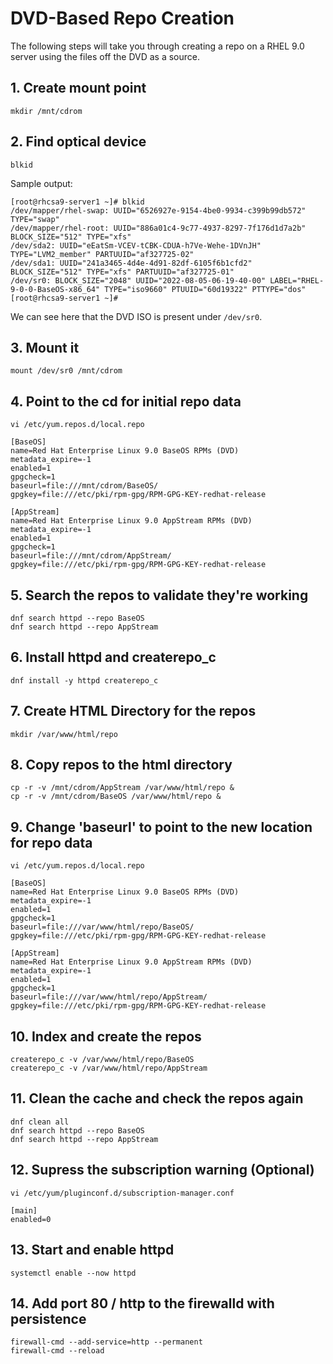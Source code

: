 # DVD-Based Repo Creation
The following steps will take you through creating a repo on a RHEL 9.0 server using the files off the DVD as a source.

## 1. Create mount point
`mkdir /mnt/cdrom`

## 2. Find optical device
`blkid`

Sample output:
```
[root@rhcsa9-server1 ~]# blkid
/dev/mapper/rhel-swap: UUID="6526927e-9154-4be0-9934-c399b99db572" TYPE="swap"
/dev/mapper/rhel-root: UUID="886a01c4-9c77-4937-8297-7f176d1d7a2b" BLOCK_SIZE="512" TYPE="xfs"
/dev/sda2: UUID="eEatSm-VCEV-tCBK-CDUA-h7Ve-Wehe-1DVnJH" TYPE="LVM2_member" PARTUUID="af327725-02"
/dev/sda1: UUID="241a3465-4d4e-4d91-82df-6105f6b1cfd2" BLOCK_SIZE="512" TYPE="xfs" PARTUUID="af327725-01"
/dev/sr0: BLOCK_SIZE="2048" UUID="2022-08-05-06-19-40-00" LABEL="RHEL-9-0-0-BaseOS-x86_64" TYPE="iso9660" PTUUID="60d19322" PTTYPE="dos"
[root@rhcsa9-server1 ~]#
```
We can see here that the DVD ISO is present under `/dev/sr0`.

## 3. Mount it
`mount /dev/sr0 /mnt/cdrom`

## 4. Point to the cd for initial repo data
`vi /etc/yum.repos.d/local.repo`

```
[BaseOS]
name=Red Hat Enterprise Linux 9.0 BaseOS RPMs (DVD)
metadata_expire=-1
enabled=1
gpgcheck=1
baseurl=file:///mnt/cdrom/BaseOS/
gpgkey=file:///etc/pki/rpm-gpg/RPM-GPG-KEY-redhat-release

[AppStream]
name=Red Hat Enterprise Linux 9.0 AppStream RPMs (DVD)
metadata_expire=-1
enabled=1
gpgcheck=1
baseurl=file:///mnt/cdrom/AppStream/
gpgkey=file:///etc/pki/rpm-gpg/RPM-GPG-KEY-redhat-release
```

## 5. Search the repos to validate they're working
```
dnf search httpd --repo BaseOS
dnf search httpd --repo AppStream
```

## 6. Install httpd and createrepo_c
`dnf install -y httpd createrepo_c`

## 7. Create HTML Directory for the repos
`mkdir /var/www/html/repo`

## 8. Copy repos to the html directory
```
cp -r -v /mnt/cdrom/AppStream /var/www/html/repo &
cp -r -v /mnt/cdrom/BaseOS /var/www/html/repo & 
```

## 9. Change 'baseurl' to point to the new location for repo data
`vi /etc/yum.repos.d/local.repo`

```
[BaseOS]
name=Red Hat Enterprise Linux 9.0 BaseOS RPMs (DVD)
metadata_expire=-1
enabled=1
gpgcheck=1
baseurl=file:///var/www/html/repo/BaseOS/
gpgkey=file:///etc/pki/rpm-gpg/RPM-GPG-KEY-redhat-release

[AppStream]
name=Red Hat Enterprise Linux 9.0 AppStream RPMs (DVD)
metadata_expire=-1
enabled=1
gpgcheck=1
baseurl=file:///var/www/html/repo/AppStream/
gpgkey=file:///etc/pki/rpm-gpg/RPM-GPG-KEY-redhat-release
```

## 10. Index and create the repos
```
createrepo_c -v /var/www/html/repo/BaseOS
createrepo_c -v /var/www/html/repo/AppStream
```

## 11. Clean the cache and check the repos again
```
dnf clean all
dnf search httpd --repo BaseOS
dnf search httpd --repo AppStream
```

## 12. Supress the subscription warning (Optional)
`vi /etc/yum/pluginconf.d/subscription-manager.conf`

```
[main]
enabled=0
```

## 13. Start and enable httpd
`systemctl enable --now httpd`

## 14. Add port 80 / http to the firewalld with persistence
```
firewall-cmd --add-service=http --permanent
firewall-cmd --reload
```
